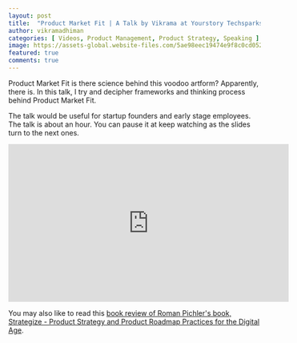 ```yaml
---
layout: post
title:  "Product Market Fit | A Talk by Vikrama at Yourstory Techsparks 2019"
author: vikramadhiman
categories: [ Videos, Product Management, Product Strategy, Speaking ]
image: https://assets-global.website-files.com/5ae98eec19474e9f8c0cd052/5d8b4523e7740e0efe66c1ec_Techsparks-2019--home-page-image.png
featured: true
comments: true
---
```

Product Market Fit is there science behind this voodoo artform? Apparently, there is. In this talk, I try and decipher frameworks and thinking process behind Product Market Fit. 

The talk would be useful for startup founders and early stage employees. The talk is about an hour. You can pause it at keep watching as the slides turn to the next ones. 

<p align="center">
	<iframe width="560" height="315" src="https://www.youtube.com/embed/G1wzV-gCImc" frameborder="0" allow="accelerometer; autoplay; encrypted-media; gyroscope; picture-in-picture" allowfullscreen></iframe>
</p>

You may also like to read this <a href="https://www.vikramadhiman.com/strategize-product-strategy-and-product-roadmap-review-roman-pichler/" title="book review of Roman Pichler's book, Strategize">book review of Roman Pichler's book, Strategize - Product Strategy and Product Roadmap Practices for the Digital Age</a>. 